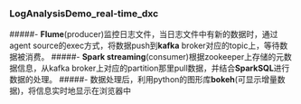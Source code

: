 ### LogAnalysisDemo_real-time_dxc
#####- **Flume**(producer)监控日志文件，当日志文件中有新的数据时，通过agent source的exec方式，将数据push到**kafka** broker对应的topic上，等待数据被消费。
#####- **Spark streaming**(consumer)根据zookeeper上存储的元数据信息，从kafka broker上对应的partition那里pull数据，并结合**SparkSQL**进行数据的处理。
#####- 数据处理后，利用python的图形库**bokeh**(可显示增量数据)，将信息实时地显示在浏览器中
